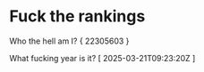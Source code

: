 # Fuck the rankings

Who the hell am I?
{ 22305603 }

What fucking year is it?
[ 2025-03-21T09:23:20Z ]

